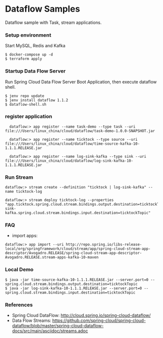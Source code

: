 Dataflow Samples
================
Dataflow sample with Task, stream applications.

### Setup environment

Start MySQL, Redis and Kafka
```
$ docker-compose up -d
$ terraform apply
```

### Startup Data Flow Server
Run Spring Cloud Data Flow Server Boot Application, then execute dataflow shell.
```
$ jenv repo update
$ jenv install dataflow 1.1.2
$ dataflow-shell.sh
```
### register application

```
  dataflow:> app register --name task-demo --type task --uri file:///Users/linux_china/cloud/dataflow/task-demo-1.0.0-SNAPSHOT.jar

  dataflow:> app register --name ticktock --type source --uri file:///Users/linux_china/cloud/dataflow/time-source-kafka-10-1.1.1.RELEASE.jar

  dataflow:> app register --name log-sink-kafka --type sink --uri file:///Users/linux_china/cloud/dataflow/log-sink-kafka-10-1.1.1.RELEASE.jar
```
### Run Stream
```
dataflow:> stream create --definition "ticktock | log-sink-kafka" --name ticktock-log

dataflow:> stream deploy ticktock-log --properties "app.ticktock.spring.cloud.stream.bindings.output.destination=ticktockTopic,app.log-sink-kafka.spring.cloud.stream.bindings.input.destination=ticktockTopic"
```
### FAQ

* import apps:
```
dataflow:> app import --uri http://repo.spring.io/libs-release-local/org/springframework/cloud/stream/app/spring-cloud-stream-app-descriptor/Avogadro.RELEASE/spring-cloud-stream-app-descriptor-Avogadro.RELEASE.stream-apps-kafka-10-maven
```
### Local Demo

```
$ java -jar time-source-kafka-10-1.1.1.RELEASE.jar --server.port=0 --spring.cloud.stream.bindings.output.destination=ticktockTopic
$ java -jar log-sink-kafka-10-1.1.1.RELEASE.jar --server.port=0 --spring.cloud.stream.bindings.input.destination=ticktockTopic
```

### References

* Spring Cloud DataFlow: http://cloud.spring.io/spring-cloud-dataflow/
* Data Flow Streams: https://github.com/spring-cloud/spring-cloud-dataflow/blob/master/spring-cloud-dataflow-docs/src/main/asciidoc/streams.adoc
